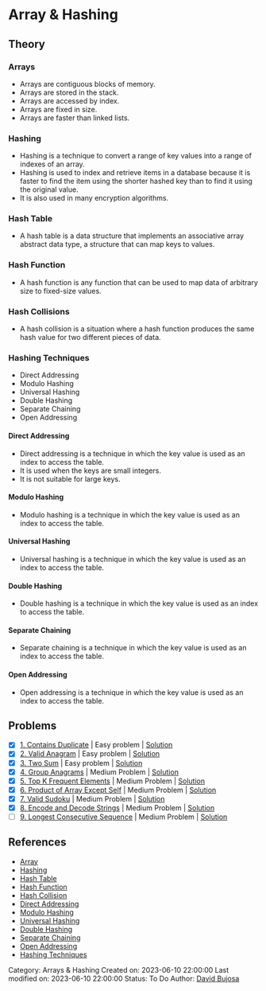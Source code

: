 # Array & Hashing

## Theory

### Arrays

- Arrays are contiguous blocks of memory.
- Arrays are stored in the stack.
- Arrays are accessed by index.
- Arrays are fixed in size.
- Arrays are faster than linked lists.

### Hashing

- Hashing is a technique to convert a range of key values into a range of indexes of an array.
- Hashing is used to index and retrieve items in a database because it is faster to find the item using the shorter hashed key than to find it using the original value.
- It is also used in many encryption algorithms.

### Hash Table

- A hash table is a data structure that implements an associative array abstract data type, a structure that can map keys to values.

### Hash Function

- A hash function is any function that can be used to map data of arbitrary size to fixed-size values.

### Hash Collisions

- A hash collision is a situation where a hash function produces the same hash value for two different pieces of data.

### Hashing Techniques

- Direct Addressing
- Modulo Hashing
- Universal Hashing
- Double Hashing
- Separate Chaining
- Open Addressing

#### Direct Addressing

- Direct addressing is a technique in which the key value is used as an index to access the table.
- It is used when the keys are small integers.
- It is not suitable for large keys.

#### Modulo Hashing

- Modulo hashing is a technique in which the key value is used as an index to access the table.

#### Universal Hashing

- Universal hashing is a technique in which the key value is used as an index to access the table.

#### Double Hashing

- Double hashing is a technique in which the key value is used as an index to access the table.

#### Separate Chaining

- Separate chaining is a technique in which the key value is used as an index to access the table.

#### Open Addressing

- Open addressing is a technique in which the key value is used as an index to access the table.

## Problems

- [x] [1. Contains Duplicate](https://leetcode.com/problems/contains-duplicate/) | Easy problem | [Solution](src/easy/contains_duplicate.rs)
- [x] [2. Valid Anagram](https://leetcode.com/problems/valid-anagram/) | Easy problem | [Solution](src/easy/valid_anagram.rs)
- [x] [3. Two Sum](https://leetcode.com/problems/two-sum/) | Easy problem | [Solution](src/easy/two_sum.rs)
- [x] [4. Group Anagrams](https://leetcode.com/problems/group-anagrams/) | Medium Problem | [Solution](src/medium/group_anagrams.rs)
- [x] [5. Top K Frequent Elements](https://leetcode.com/problems/top-k-frequent-elements/) | Medium Problem | [Solution](src/medium/top_k_frequent_elements.rs)
- [x] [6. Product of Array Except Self](https://leetcode.com/problems/product-of-array-except-self/) | Medium Problem | [Solution](src/medium/product_of_array_except_self.rs)
- [x] [7. Valid Sudoku](https://leetcode.com/problems/valid-sudoku/) | Medium Problem | [Solution](src/medium/valid_sudoku.rs)
- [x] [8. Encode and Decode Strings](https://leetcode.com/problems/encode-and-decode-strings/) | Medium Problem | [Solution](src/medium/encode_and_decode_strings.rs)
- [ ] [9. Longest Consecutive Sequence](https://leetcode.com/problems/longest-consecutive-sequence/) | Medium Problem | [Solution](src/medium/longest_consecutive_sequence.rs)

## References

- [Array](https://en.wikipedia.org/wiki/Array_data_structure)
- [Hashing](https://en.wikipedia.org/wiki/Hash_function)
- [Hash Table](https://en.wikipedia.org/wiki/Hash_table)
- [Hash Function](https://en.wikipedia.org/wiki/Hash_function)
- [Hash Collision](https://en.wikipedia.org/wiki/Hash_collision)
- [Direct Addressing](https://en.wikipedia.org/wiki/Direct_addressing)
- [Modulo Hashing](https://en.wikipedia.org/wiki/Modulo_operation)
- [Universal Hashing](https://en.wikipedia.org/wiki/Universal_hashing)
- [Double Hashing](https://en.wikipedia.org/wiki/Double_hashing)
- [Separate Chaining](https://en.wikipedia.org/wiki/Hash_table#Separate_chaining)
- [Open Addressing](https://en.wikipedia.org/wiki/Open_addressing)
- [Hashing Techniques](https://www.geeksforgeeks.org/hashing-set-1-introduction/)

Category: Arrays & Hashing
Created on: 2023-06-10 22:00:00
Last modified on: 2023-06-10 22:00:00
Status: To Do
Author: [David Bujosa](https://github.com/bujosa)

